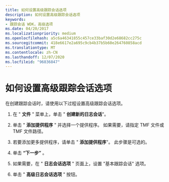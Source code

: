 ```yaml
---
title: 如何设置高级跟踪会话选项
description: 如何设置高级跟踪会话选项
keywords:
- 跟踪会话 WDK，高级选项
ms.date: 04/20/2017
ms.localizationpriority: medium
ms.openlocfilehash: a5c6a46341855c457ce33baf30d2e68682cc275c
ms.sourcegitcommit: 418e6617e2a695c9cb4b37b5b60e264760858acd
ms.translationtype: MT
ms.contentlocale: zh-CN
ms.lasthandoff: 12/07/2020
ms.locfileid: "96836847"
---
```

# <a name="how-to-set-advanced-trace-session-options"></a>如何设置高级跟踪会话选项


在创建跟踪会话时，请使用以下过程设置高级跟踪会话选项。

1.  在 " **文件** " 菜单上，单击 " **创建新的日志会话**"。

2.  单击 " **添加提供程序** " 并选择一个提供程序。 如果需要，请指定 TMF 文件或 TMF 文件路径。

3.  若要添加更多提供程序，请单击 " **添加提供程序**"。 此步骤是可选的。

4.  单击 **“下一步”** 。

5.  如果需要，在 " **日志会话选项** " 页面上，设置 "基本跟踪会话" 选项。

6.  单击 " **高级日志会话选项** " 按钮。

 

 





